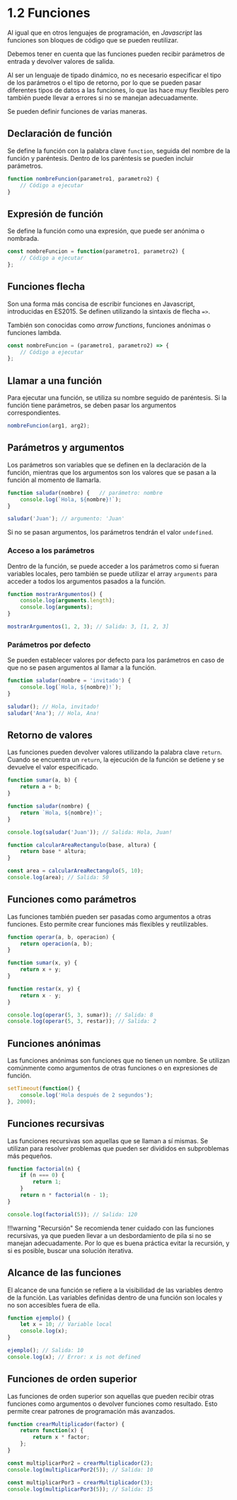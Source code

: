 # 1.2 Funciones

Al igual que en otros lenguajes de programación, en _Javascript_ las funciones son bloques de código que se pueden reutilizar.

Debemos tener en cuenta que las funciones pueden recibir parámetros de entrada y devolver valores de salida.

Al ser un lenguaje de tipado dinámico, no es necesario especificar el tipo de los parámetros o el tipo de retorno, por lo que se pueden pasar diferentes tipos de datos a las funciones, lo que las hace muy flexibles pero también puede llevar a errores si no se manejan adecuadamente.

Se pueden definir funciones de varias maneras.

## Declaración de función

Se define la función con la palabra clave `function`, seguida del nombre de la función y paréntesis. Dentro de los paréntesis se pueden incluir parámetros.

```js linenums="1"
function nombreFuncion(parametro1, parametro2) {
    // Código a ejecutar
}
```

## Expresión de función

Se define la función como una expresión, que puede ser anónima o nombrada.

```js linenums="1"
const nombreFuncion = function(parametro1, parametro2) {
    // Código a ejecutar
};
```

## Funciones flecha

Son una forma más concisa de escribir funciones en Javascript, introducidas en ES2015. Se definen utilizando la sintaxis de flecha `=>`.

También son conocidas como _arrow functions_, funciones anónimas o funciones lambda.

```js linenums="1"
const nombreFuncion = (parametro1, parametro2) => {
    // Código a ejecutar
};
```

## Llamar a una función

Para ejecutar una función, se utiliza su nombre seguido de paréntesis. Si la función tiene parámetros, se deben pasar los argumentos correspondientes.

```js linenums="1"
nombreFuncion(arg1, arg2);
```

## Parámetros y argumentos

Los parámetros son variables que se definen en la declaración de la función, mientras que los argumentos son los valores que se pasan a la función al momento de llamarla.

```js linenums="1" title="Ejemplo de parámetros y argumentos"
function saludar(nombre) {   // parámetro: nombre
    console.log(`Hola, ${nombre}!`);
}

saludar('Juan'); // argumento: 'Juan'
```

Si no se pasan argumentos, los parámetros tendrán el valor `undefined`.

### Acceso a los parámetros

Dentro de la función, se puede acceder a los parámetros como si fueran variables locales, pero también se puede utilizar el array `arguments` para acceder a todos los argumentos pasados a la función.

```js linenums="1" title="Ejemplo de acceso a los argumentos"
function mostrarArgumentos() {
    console.log(arguments.length);
    console.log(arguments);
}

mostrarArgumentos(1, 2, 3); // Salida: 3, [1, 2, 3]
```

### Parámetros por defecto

Se pueden establecer valores por defecto para los parámetros en caso de que no se pasen argumentos al llamar a la función.

```js linenums="1" title="Ejemplo de parámetros por defecto"
function saludar(nombre = 'invitado') {
    console.log(`Hola, ${nombre}!`);
}

saludar(); // Hola, invitado!
saludar('Ana'); // Hola, Ana!
```

## Retorno de valores

Las funciones pueden devolver valores utilizando la palabra clave `return`. Cuando se encuentra un `return`, la ejecución de la función se detiene y se devuelve el valor especificado.

```js linenums="1" title="Ejemplo de retorno de valores"
function sumar(a, b) {
    return a + b;
}
```

```js linenums="1" title="Ejemplo de uso del retorno"
function saludar(nombre) {
    return `Hola, ${nombre}!`;
}

console.log(saludar('Juan')); // Salida: Hola, Juan!
```

```js linenums="1" title="Ejemplo de retorno de valores"
function calcularAreaRectangulo(base, altura) {
    return base * altura;
}

const area = calcularAreaRectangulo(5, 10);
console.log(area); // Salida: 50
```

## Funciones como parámetros

Las funciones también pueden ser pasadas como argumentos a otras funciones. Esto permite crear funciones más flexibles y reutilizables.

```js linenums="1" title="Ejemplo de funciones como parámetros"
function operar(a, b, operacion) {
    return operacion(a, b);
}

function sumar(x, y) {
    return x + y;
}

function restar(x, y) {
    return x - y;
}

console.log(operar(5, 3, sumar)); // Salida: 8
console.log(operar(5, 3, restar)); // Salida: 2
```

## Funciones anónimas

Las funciones anónimas son funciones que no tienen un nombre. Se utilizan comúnmente como argumentos de otras funciones o en expresiones de función.

```js linenums="1" title="Ejemplo de función anónima"
setTimeout(function() {
    console.log('Hola después de 2 segundos');
}, 2000);
```

## Funciones recursivas

Las funciones recursivas son aquellas que se llaman a sí mismas. Se utilizan para resolver problemas que pueden ser divididos en subproblemas más pequeños.

```js linenums="1" title="Ejemplo de función recursiva"
function factorial(n) {
    if (n === 0) {
        return 1;
    }
    return n * factorial(n - 1);
}

console.log(factorial(5)); // Salida: 120
```

!!!warning "Recursión"
    Se recomienda tener cuidado con las funciones recursivas, ya que pueden llevar a un desbordamiento de pila si no se manejan adecuadamente. Por lo que es buena práctica evitar la recursión, y si es posible, buscar una solución iterativa.

## Alcance de las funciones

El alcance de una función se refiere a la visibilidad de las variables dentro de la función. Las variables definidas dentro de una función son locales y no son accesibles fuera de ella.

```js linenums="1" title="Ejemplo de alcance de funciones"
function ejemplo() {
    let x = 10; // Variable local
    console.log(x);
}

ejemplo(); // Salida: 10
console.log(x); // Error: x is not defined
```

## Funciones de orden superior

Las funciones de orden superior son aquellas que pueden recibir otras funciones como argumentos o devolver funciones como resultado. Esto permite crear patrones de programación más avanzados.

```js linenums="1" title="Ejemplo de función de orden superior"
function crearMultiplicador(factor) {
    return function(x) {
        return x * factor;
    };
}

const multiplicarPor2 = crearMultiplicador(2);
console.log(multiplicarPor2(5)); // Salida: 10

const multiplicarPor3 = crearMultiplicador(3);
console.log(multiplicarPor3(5)); // Salida: 15
```
